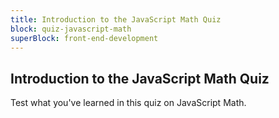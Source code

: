 ```yaml
---
title: Introduction to the JavaScript Math Quiz
block: quiz-javascript-math
superBlock: front-end-development
---
```


## Introduction to the JavaScript Math Quiz

Test what you've learned in this quiz on JavaScript Math.
